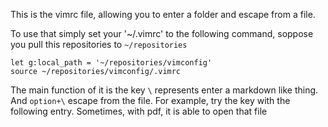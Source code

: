 [](../../readme.md)
This is the vimrc file, allowing you to enter a folder and escape from a file. 

[](test/readme.md)

To use that simply set your '~/.vimrc' to the following command, soppose you pull this repositories to `~/repositories`

```
let g:local_path = '~/repositories/vimconfig'
source ~/repositories/vimconfig/.vimrc
```

The main function of it is the key `\` represents enter a markdown like thing. And `option+\` escape from the file. For example, try the key with the following entry. Sometimes, with pdf, it is able to open that file

[](test.py)
